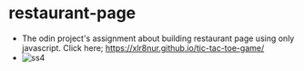 # restaurant-page
- The odin project's assignment about building restaurant page using only javascript. Click here; https://xlr8nur.github.io/tic-tac-toe-game/
- ![ss4](https://github.com/xlr8nur/restaurant-page/assets/97341887/47263c5b-e48e-4696-8fda-5a4f350d71fb)

